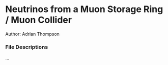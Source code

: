 # Neutrinos from a Muon Storage Ring / Muon Collider

Author: Adrian Thompson


### File Descriptions
...